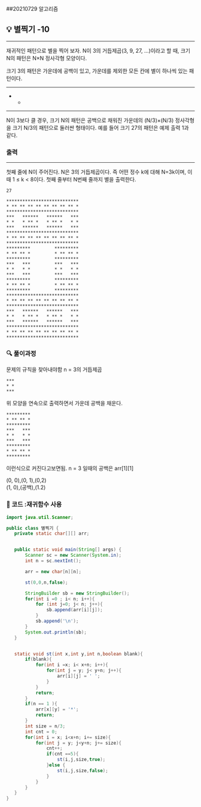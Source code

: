 ##20210729 알고리즘

## 💡 별찍기 -10
---
재귀적인 패턴으로 별을 찍어 보자. N이 3의 거듭제곱(3, 9, 27, ...)이라고 할 때, 크기 N의 패턴은 N×N 정사각형 모양이다.

크기 3의 패턴은 가운데에 공백이 있고, 가운데를 제외한 모든 칸에 별이 하나씩 있는 패턴이다.

***
* *
***
N이 3보다 클 경우, 크기 N의 패턴은 공백으로 채워진 가운데의 (N/3)×(N/3) 정사각형을 크기 N/3의 패턴으로 둘러싼 형태이다. 예를 들어 크기 27의 패턴은 예제 출력 1과 같다.

### 출력
---
첫째 줄에 N이 주어진다. N은 3의 거듭제곱이다. 즉 어떤 정수 k에 대해 N=3k이며, 이때 1 ≤ k < 8이다.
첫째 줄부터 N번째 줄까지 별을 출력한다.
```
27
```
```
***************************
* ** ** ** ** ** ** ** ** *
***************************
***   ******   ******   ***
* *   * ** *   * ** *   * *
***   ******   ******   ***
***************************
* ** ** ** ** ** ** ** ** *
***************************
*********         *********
* ** ** *         * ** ** *
*********         *********
***   ***         ***   ***
* *   * *         * *   * *
***   ***         ***   ***
*********         *********
* ** ** *         * ** ** *
*********         *********
***************************
* ** ** ** ** ** ** ** ** *
***************************
***   ******   ******   ***
* *   * ** *   * ** *   * *
***   ******   ******   ***
***************************
* ** ** ** ** ** ** ** ** *
***************************
```
### 🔍 풀이과정
문제의 규칙을 찾아내야함
n = 3의 거듭제곱 
```
***   
* *   
***
```
위 모양을 연속으로 출력하면서 가운데 공백을 채운다.

```
*********
* ** ** *
*********
***   ***
* *   * *
***   ***
*********
* ** ** *
*********
```
이런식으로 커진다고보면됨.
n = 3 일때의 공백은 arr[1][1]

(0, 0),(0, 1),(0,2)  
(1, 0),(공백),(1.2)

 ###  👻 코드 :재귀함수 사용
 ```java
import java.util.Scanner;

public class 별찍기 {
    private static char[][] arr;


    public static void main(String[] args) {
        Scanner sc = new Scanner(System.in);
        int n = sc.nextInt();

        arr = new char[n][n];

        st(0,0,n,false);

        StringBuilder sb = new StringBuilder();
        for(int i =0 ; i< n; i++){
            for (int j=0; j< n; j++){
                sb.append(arr[i][j]);
            }
            sb.append('\n');
        }
        System.out.println(sb);
    }


    static void st(int x,int y,int n,boolean blank){
        if(blank){
            for(int i =x; i< x+n; i++){
                for(int j = y; j< y+n; j++){
                    arr[i][j] = ' ';
                }
            }
            return;
        }
        if(n == 1 ){
            arr[x][y] = '*';
            return;
        }
        int size = n/3;
        int cnt = 0;
        for(int i = x; i<x+n; i+= size){
            for(int j = y; j<y+n; j+= size){
                cnt++;
                if(cnt ==5){
                    st(i,j,size,true);
                }else {
                    st(i,j,size,false);
                }
            }
        }
    }
}



